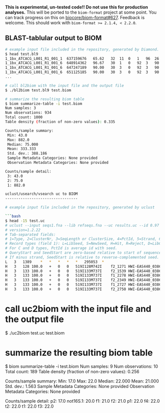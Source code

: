 **This is experimental, un-tested code!! Do not use this for production analyses.** This will be ported to the ``biom-format`` project at some point. You can track progress on this on [biocore/biom-format#627](https://github.com/biocore/biom-format/issues/627). Feedback is welcome. This should work with ``biom-format >= 2.1.4, < 2.2.0``.

BLAST-tablular output to BIOM
-----------------------------

```bash
# example input file included in the repository, generated by Diamond.
$ head test.bl9
1_1bx_ATCACG_L001_R1_001_1	637159676	65.62	32	11	0	1	96	26	57	7e-05	51.6
1_1bx_ATCACG_L001_R1_001_6	648914362	96.67	30	1	0	92	3	90	119	9e-09	64.3
1_1bx_ATCACG_L001_R1_001_6	647247189	90.00	30	3	0	92	3	90	119	6e-08	61.6
1_1bx_ATCACG_L001_R1_001_6	651125185	90.00	30	3	0	92	3	90	119	1e-07	60.8
...

# call bl2biom with the input file and the output file
$ ./bl2biom test.bl9 test.biom

# summarize the resulting biom table
$ biom summarize-table -i test.biom
Num samples: 3
Num observations: 934
Total count: 1000
Table density (fraction of non-zero values): 0.335

Counts/sample summary:
 Min: 43.0
 Max: 882.0
 Median: 75.000
 Mean: 333.333
 Std. dev.: 388.186
 Sample Metadata Categories: None provided
 Observation Metadata Categories: None provided

Counts/sample detail:
 3: 43.0
 2: 75.0
 1: 882.0

uclust/usearch/vsearch uc to BIOM
---------------------------------

# example input file included in the repository, generated by uclust

```bash
$ head -15 test.uc
# uclust --input seqs1.fna --lib refseqs.fna --uc results.uc --id 0.97 --usersort
# version=1.2.22
# Tab-separated fields:
# 1=Type, 2=ClusterNr, 3=SeqLength or ClusterSize, 4=PctId, 5=Strand, 6=QueryStart, 7=SeedStart, 8=Alignment, 9=QueryLabel, 10=TargetLabel
# Record types (field 1): L=LibSeed, S=NewSeed, H=Hit, R=Reject, D=LibCluster, C=NewCluster, N=NoHit
# For C and D types, PctId is average id with seed.
# QueryStart and SeedStart are zero-based relative to start of sequence.
# If minus strand, SeedStart is relative to reverse-complemented seed.
L	3	1389	*	*	*	*	*	295053	*
H	3	128	100.0	+	0	0	519I128M742I	f2_1271 HWI-EAS440_0386:1:30:4487:20156#0/1 orig_bc=ACCAGACGATGC new_bc=ACCAGACGATGC bc_diffs=0	295053
H	3	133	100.0	+	0	0	519I133M737I	f2_1539 HWI-EAS440_0386:1:31:12039:10494#0/1 orig_bc=ACCAGACGATGC new_bc=ACCAGACGATGC bc_diffs=0	295053
H	3	133	100.0	+	0	0	519I133M737I	f1_2278 HWI-EAS440_0386:1:32:3943:19113#0/1 orig_bc=ACACTGTTCATG new_bc=ACACTGTTCATG bc_diffs=0	295053
H	3	133	100.0	+	0	0	519I133M737I	f2_2349 HWI-EAS440_0386:1:33:11754:2337#0/1 orig_bc=ACCAGACGATGC new_bc=ACCAGACGATGC bc_diffs=0	295053
H	3	133	100.0	+	0	0	519I133M737I	f1_2727 HWI-EAS440_0386:1:33:17206:16370#0/1 orig_bc=ACACTGTTCATG new_bc=ACACTGTTCATG bc_diffs=0	295053
H	3	133	100.0	+	0	0	519I133M737I	f2_2750 HWI-EAS440_0386:1:33:4173:17707#0/1 orig_bc=ACCAGACGATGC new_bc=ACCAGACGATGC bc_diffs=0	295053
```

# call uc2biom with the input file and the output file
$ ./uc2biom test.uc test.biom

# summarize the resulting biom table
$ biom summarize-table -i test.biom
Num samples: 9
Num observations: 10
Total count: 189
Table density (fraction of non-zero values): 0.256

Counts/sample summary:
 Min: 17.0
 Max: 22.0
 Median: 22.000
 Mean: 21.000
 Std. dev.: 1.563
 Sample Metadata Categories: None provided
 Observation Metadata Categories: None provided

Counts/sample detail:
 p2: 17.0
 not16S.1: 20.0
 f1: 21.0
 f2: 21.0
 p1: 22.0
 f4: 22.0
 t2: 22.0
 t1: 22.0
 f3: 22.0
 ```
